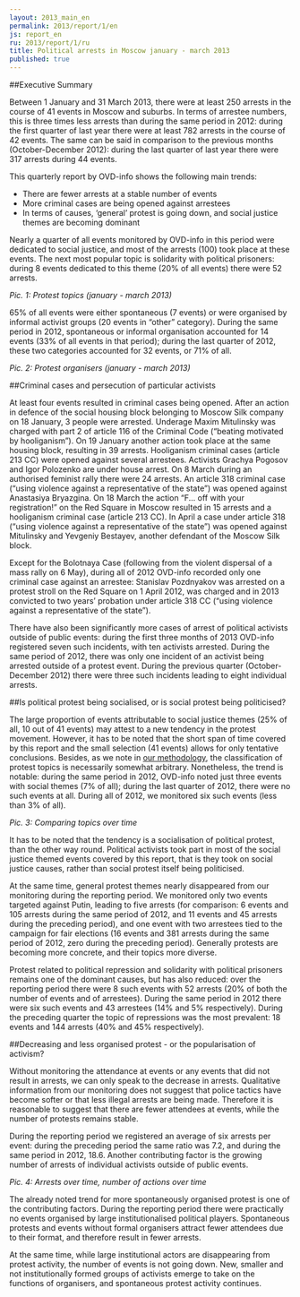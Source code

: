 ```yaml
---
layout: 2013_main_en
permalink: 2013/report/1/en
js: report_en
ru: 2013/report/1/ru
title: Political arrests in Moscow january - march 2013
published: true
---
```


<a id="exuctive-summary" class="hashlink"></a>
##Executive Summary

Between 1 January and 31 March 2013, there were at least 250 arrests in the course of 41 events in Moscow and suburbs. In terms of arrestee numbers, this is three times less arrests than during the same period in 2012: during the first quarter of last year there were at least 782 arrests in the course of 42 events. The same can be said in comparison to the previous months (October-December 2012): during the last quarter of last year there were 317 arrests during 44 events.

This quarterly report by OVD-info shows the following main trends:

- There are fewer arrests at a stable number of events
- More criminal cases are being opened against arrestees
- In terms of causes, ‘general’ protest  is going down, and social justice themes are becoming dominant 

Nearly a quarter of all events monitored by OVD-info in this period were dedicated to social justice, and most of the arrests (100) took place at these events. The next most popular topic is solidarity with political prisoners: during 8 events dedicated to this theme (20% of all events) there were 52 arrests.

<script type="text/javascript" src="//ajax.googleapis.com/ajax/static/modules/gviz/1.0/chart.js"> {"dataSourceUrl":"//docs.google.com/spreadsheet/tq?key=0AqL_R49TiUuAdHlwaDVJb2kxQTBsSzBhUXdfN2lobGc&transpose=0&headers=0&range=B2%3AC11&gid=3&pub=1","options":{"vAxes":[{"useFormatFromData":true,"minValue":null,"viewWindow":{"min":null,"max":null},"maxValue":null},{"useFormatFromData":true,"minValue":null,"viewWindow":{"min":null,"max":null},"maxValue":null}],"titleTextStyle":{"bold":true,"color":"#000","fontSize":16},"pieHole":0,"booleanRole":"certainty","title":"","animation":{"duration":500},"legend":"labeled","colors":["#3366CC","#DC3912","#FF9900","#109618","#990099","#0099C6","#DD4477","#66AA00","#B82E2E","#316395","#994499","#22AA99","#AAAA11","#6633CC","#E67300","#8B0707","#651067","#329262","#5574A6","#3B3EAC","#B77322","#16D620","#B91383","#F4359E","#9C5935","#A9C413","#2A778D","#668D1C","#BEA413","#0C5922","#743411"],"theme":"maximized","is3D":true,"pieSliceText":"value","hAxis":{"useFormatFromData":true,"minValue":null,"viewWindow":{"min":null,"max":null},"maxValue":null},"width":626,"height":420},"state":{},"view":{},"isDefaultVisualization":true,"chartType":"PieChart","chartName":"Chart 6"} </script>
<a id="pic-1" class="hashlink"></a>
  
*Pic. 1: Protest topics (january - march 2013)* 

65% of all events were either spontaneous (7 events) or were organised by informal activist groups (20 events in “other” category). During the same period in 2012, spontaneous or informal organisation accounted for 14 events (33% of all events in that period); during the last quarter of 2012, these two categories accounted for 32 events, or 71% of all.

<script type="text/javascript" src="//ajax.googleapis.com/ajax/static/modules/gviz/1.0/chart.js"> {"dataSourceUrl":"//docs.google.com/spreadsheet/tq?key=0AqL_R49TiUuAdHlwaDVJb2kxQTBsSzBhUXdfN2lobGc&transpose=0&headers=0&range=B2%3AC8&gid=10&pub=1","options":{"titleTextStyle":{"bold":true,"color":"#000","fontSize":16},"colors":["#3366CC","#DC3912","#FF9900","#109618","#990099","#0099C6","#DD4477","#66AA00","#B82E2E","#316395","#994499","#22AA99","#AAAA11","#6633CC","#E67300","#8B0707","#651067","#329262","#5574A6","#3B3EAC","#B77322","#16D620","#B91383","#F4359E","#9C5935","#A9C413","#2A778D","#668D1C","#BEA413","#0C5922","#743411"],"theme":"maximized","width":626,"is3D":true,"pieSliceText":"value","hAxis":{"useFormatFromData":true,"minValue":null,"viewWindow":{"min":null,"max":null},"maxValue":null},"vAxes":[{"useFormatFromData":true,"minValue":null,"viewWindow":{"min":null,"max":null},"maxValue":null},{"useFormatFromData":true,"minValue":null,"viewWindow":{"min":null,"max":null},"maxValue":null}],"pieHole":0,"booleanRole":"certainty","title":"","height":420,"legend":"labeled","animation":{"duration":500}},"state":{},"view":{},"isDefaultVisualization":true,"chartType":"PieChart","chartName":"Chart 7"} </script>
<a id="pic-2" class="hashlink"></a>
  
*Pic. 2: Protest organisers (january - march 2013)*  

<a id="criminal-cases" class="hashlink"></a>
##Criminal cases and persecution of particular activists

At least four events resulted in criminal cases being opened. After an action in defence of the social housing block belonging to Moscow Silk company on 18 January, 3 people were arrested. Underage Maxim Mitulinsky was charged with part 2 of article 116 of the Criminal Code (“beating motivated by hooliganism”). On 19 January another action took place at the same housing block, resulting in 39 arrests. Hooliganism criminal cases (article 213 CC) were opened against several arrestees. Activists Grachya Pogosov and Igor Polozenko are under house arrest. On 8 March during an authorised feminist rally there were 24 arrests. An article 318 criminal case (“using violence against a representative of the state”) was opened against Anastasiya Bryazgina. On 18 March the action “F... off with your registration!” on the Red Square in Moscow resulted in 15 arrests and a hooliganism criminal case (article 213 CC). In April a case under article 318 (“using violence against a representative of the state”) was opened against Mitulinsky and Yevgeniy Bestayev, another defendant of the Moscow Silk block.

Except for the Bolotnaya Case (following from the violent dispersal of a mass rally on 6 May), during all of 2012 OVD-info recorded only one criminal case against an arrestee: Stanislav Pozdnyakov was arrested on a protest stroll on the Red Square on 1 April 2012, was charged and in 2013 convicted to two years’ probation under article 318 CC (“using violence against a representative of the state”).

There have also been significantly more cases of arrest of political activists outside of public events: during the first three months of 2013 OVD-info registered seven such incidents, with ten activists arrested. During the same period of 2012, there was only one incident of an activist being arrested outside of a protest event. During the previous quarter (October-December 2012) there were three such incidents leading to eight individual arrests.

<a id="socialization" class="hashlink"></a>
##Is political protest being socialised, or is social protest being politicised?

The large proportion of events attributable to social justice themes (25% of all, 10 out of 41 events) may attest to a new tendency in the protest movement. However, it has to be noted that the short span of time covered by this report and the small selection (41 events) allows for only tentative conclusions. Besides, as we note in [our methodology](http://reports.ovdinfo.org/2012/report/en/#our-data-and-methodology), the classification of protest topics is necessarily somewhat arbitrary. Nonetheless, the trend is notable: during the same period in 2012, OVD-info noted just three events with social themes (7% of all); during the last quarter of 2012, there were no such events at all. During all of 2012, we monitored six such events (less than 3% of all).

<script type="text/javascript" src="//ajax.googleapis.com/ajax/static/modules/gviz/1.0/chart.js"> {"dataSourceUrl":"//docs.google.com/spreadsheet/tq?key=0AqL_R49TiUuAdHlwaDVJb2kxQTBsSzBhUXdfN2lobGc&transpose=0&headers=1&range=F1%3AI12&gid=20&pub=1","options":{"vAxes":[{"useFormatFromData":true,"title":null,"minValue":null,"logScale":false,"viewWindow":{"min":null,"max":null},"maxValue":null},{"useFormatFromData":true,"minValue":null,"logScale":false,"viewWindow":{"min":null,"max":null},"maxValue":null}],"titleTextStyle":{"bold":true,"color":"#000","fontSize":16},"booleanRole":"certainty","title":"","animation":{"duration":500},"legend":"in","theme":"maximized","hAxis":{"useFormatFromData":true,"minValue":null,"viewWindowMode":null,"viewWindow":null,"maxValue":null},"isStacked":false,"width":626,"height":420},"state":{},"view":{},"isDefaultVisualization":true,"chartType":"ColumnChart","chartName":"Chart 10"} </script>
<a id="pic-3" class="hashlink"></a>
  
*Pic. 3: Comparing topics over time*  

It has to be noted that the tendency is a socialisation of political protest, than the other way round. Political activists took part in most of the social justice themed events covered by this report, that is they took on social justice causes, rather than social protest itself being politicised.

At the same time, general protest themes nearly disappeared from our monitoring during the reporting period. We monitored only two events targeted against Putin, leading to five arrests (for comparison: 6 events and 105 arrests during the same period of 2012, and 11 events and 45 arrests during the preceding period), and one event with two arrestees tied to the campaign for fair elections (16 events and 381 arrests during the same period of 2012, zero during the preceding period). Generally protests are becoming more concrete, and their topics more diverse.

Protest related to political repression and solidarity with political prisoners remains one of the dominant causes, but has also reduced: over the reporting period there were 8 such events with 52 arrests (20% of both the number of events and of arrestees). During the same period in 2012 there were six such events and 43 arrestees (14% and 5% respectively). During the preceding quarter the topic of repressions was the most prevalent: 18 events and 144 arrests (40% and 45% respectively).

<a id="pop-activism" class="hashlink"></a>
##Decreasing and less organised protest - or the popularisation of activism?
 
Without monitoring the attendance at events or any events that did not result in arrests, we can only speak to the decrease in arrests. Qualitative information from our monitoring does not suggest that police tactics have become softer or that less illegal arrests are being made. Therefore it is reasonable to suggest that there are fewer attendees at events, while the number of protests remains stable.

During the reporting period we registered an average of six arrests per event: during the preceding period the same ratio was 7.2, and during the same period in 2012, 18.6. Another contributing factor is the growing number of arrests of individual activists outside of public events.

<script type="text/javascript" src="//ajax.googleapis.com/ajax/static/modules/gviz/1.0/chart.js"> {"dataSourceUrl":"//docs.google.com/spreadsheet/tq?key=0AqL_R49TiUuAdHlwaDVJb2kxQTBsSzBhUXdfN2lobGc&transpose=0&headers=1&range=F1%3AI3&gid=25&pub=1","options":{"vAxes":[{"useFormatFromData":true,"title":null,"minValue":null,"viewWindow":{"min":null,"max":null},"maxValue":null},{"useFormatFromData":true,"minValue":null,"viewWindow":{"min":null,"max":null},"maxValue":null}],"titleTextStyle":{"bold":true,"color":"#000","fontSize":16},"booleanRole":"certainty","title":"","animation":{"duration":500},"legend":"in","theme":"maximized","hAxis":{"useFormatFromData":true,"minValue":null,"viewWindowMode":null,"viewWindow":null,"maxValue":null},"isStacked":false,"width":626,"height":420},"state":{},"view":{},"isDefaultVisualization":true,"chartType":"ColumnChart","chartName":"Chart 8"} </script>
<a id="pic-4" class="hashlink"></a>
  
*Pic. 4: Arrests over time, number of actions over time*  

The already noted trend for more spontaneously organised protest is one of the contributing factors. During the reporting period there were practically no events organised by large institutionalised political players. Spontaneous protests and events without formal organisers attract fewer attendees due to their format, and therefore result in fewer arrests.

At the same time, while large institutional actors are disappearing from protest activity, the number of events is not going down. New, smaller and not institutionally formed groups of activists emerge to take on the functions of organisers, and spontaneous protest activity continues. 